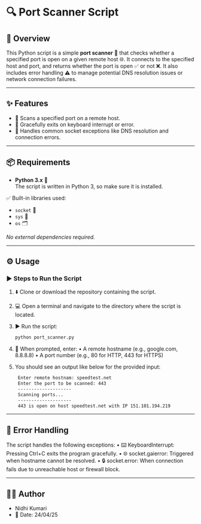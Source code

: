 # 🔍 Port Scanner Script

## 🧾 Overview

This Python script is a simple **port scanner** 🧠 that checks whether a specified port is open on a given remote host 🌐. It connects to the specified host and port, and returns whether the port is open ✅ or not ❌. It also includes error handling ⚠️ to manage potential DNS resolution issues or network connection failures.

---

## ✨ Features

- 🎯 Scans a specified port on a remote host.
- 🛑 Gracefully exits on keyboard interrupt or error.
- 🧱 Handles common socket exceptions like DNS resolution and connection errors.

---

## 📦 Requirements

- **Python 3.x** 🐍  
  The script is written in Python 3, so make sure it is installed.

✅ Built-in libraries used:
- `socket` 🔌
- `sys` 🧠
- `os` 🗂️

_No external dependencies required._

---

## ⚙️ Usage

### ▶️ Steps to Run the Script

1. ⬇️ Clone or download the repository containing the script.
2. 💻 Open a terminal and navigate to the directory where the script is located.
3. ▶️ Run the script:

   ```bash
   python port_scanner.py
   ```
4.	🧾 When prompted, enter:
	•	A remote hostname (e.g., google.com, 8.8.8.8)
	•	A port number (e.g., 80 for HTTP, 443 for HTTPS)

5. You should see an output like below for the provided input:
   ```bash
    Enter remote hostnam: speedtest.net
    Enter the port to be scanned: 443
    --------------------
    Scanning ports...
    --------------------
    443 is open on host speedtest.net with IP 151.101.194.219
---

## 🚨 Error Handling

The script handles the following exceptions:
	•	⌨️ KeyboardInterrupt: Pressing Ctrl+C exits the program gracefully.
	•	🌐 socket.gaierror: Triggered when hostname cannot be resolved.
	•	🔒 socket.error: When connection fails due to unreachable host or firewall block.

---
## 👩‍💻 Author

- Nidhi Kumari
- 📅 Date: 24/04/25

